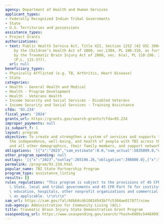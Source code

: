 ```yaml
---
agency: Department of Health and Human Services
applicant_types:
- Federally Recognized Indian Tribal Governments
- State
- U.S. Territories and possessions
assistance_types:
- Project Grants
authorizations:
- text: Public Health Service Act, Title XII, Section 1252 (42 USC 300d-52) as amended
    by the Children’s Health Act of 2000, sec.1304, PL 106-310, as further amended
    by the Traumatic Brain Injury Act of 2008, sec. 6(a), PL 110-206. 2014 (P.L.113-196).
    (P.L. 115-377).
  url: null
beneficiary_types:
- Physically Afflicted (e.g. TB, Arthritis, Heart Disease)
- State
categories:
- Health - General Health and Medical
- Health - Program Development
- Health - Veterans Health
- Income Security and Social Services - Disabled Veterans
- Income Security and Social Services - Training Assistance
cfda: '93.234'
fiscal_year: '2024'
grants_url: https://grants.gov/search-grants?cfda=93.234
improper_payments: null
is_subpart_f: 1
layout: program
objective: To create and strengthen a system of services and supports that maximizes
  the independence, well-being, and health of people with TBI across the lifespan
  and all other demographics, their family members, and support networks.
obligations: '[{"x":"2023","sam_estimate":0.0,"sam_actual":5835009.0,"usa_spending_actual":5868149.3},{"x":"2024","sam_estimate":0.0,"sam_actual":0.0,"usa_spending_actual":-2080.34},{"x":"2025","sam_estimate":0.0,"sam_actual":0.0,"usa_spending_actual":0.0}]'
other_program_spending: null
outlays: '[{"x":"2023","outlay":265196.26,"obligation":398000.0},{"x":"2024","outlay":0.0,"obligation":0.0},{"x":"2025","outlay":0.0,"obligation":0.0}]'
permalink: /program/93.234.html
popular_name: TBI State Partnership Program
program_type: assistance_listing
results: []
rules_regulations: "This program is subject to the provisions of 45 CFR Part 92 for\
  \ State, local and tribal governments and 45 CFR Part 74 for institutions of higher\
  \ education, hospitals, other nonprofit organizations and commercial organizations,\
  \ as applicable. \r\n\r\n"
sam_url: https://sam.gov/fal/68bb8cd6108145d3bffc5304ae817877/view
sub-agency: Administration for Community Living (ACL)
title: Traumatic Brain Injury State Demonstration Grant Program
usaspending_url: https://www.usaspending.gov/search/?hash=6905c54484993e59eefcc19366bf54ad
---
```

